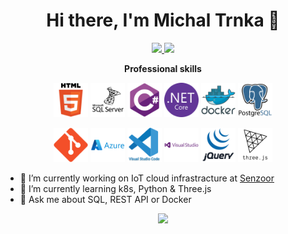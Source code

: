 <h1 align="center">Hi there, I'm Michal Trnka 👋</h1>

<p align="center">
 <a href="https://www.linkedin.com/in/michaltrnka/" target="_blank">
  <img src="https://img.icons8.com/fluent/48/000000/linkedin.png" />
 </a>
  
 <a href="https://twitter.com/michalltrnka" target="_blank">
  <img src="https://img.icons8.com/fluent/48/000000/twitter.png" />
 </a>
</p>

<p align="center"> 
 <strong>
  Professional skills
  </strong>
</p>

<p align="center"> 
  <img src="https://raw.githubusercontent.com/devicons/devicon/master/icons/html5/html5-original-wordmark.svg" alt="html" width="55" height="55" />
  <img src="https://raw.githubusercontent.com/devicons/devicon/master/icons/microsoftsqlserver/microsoftsqlserver-plain-wordmark.svg" alt="sql" width="55" height="55" />
  <img src="https://raw.githubusercontent.com/devicons/devicon/master/icons/csharp/csharp-original.svg" alt="csharp" width="55" height="55" />
  <img src="https://raw.githubusercontent.com/devicons/devicon/master/icons/dotnetcore/dotnetcore-original.svg" alt="dotnet" width="55" height="55" />
  <img src="https://raw.githubusercontent.com/devicons/devicon/master/icons/docker/docker-original-wordmark.svg" alt="docker" width="55" height="55" />
  <img src="https://raw.githubusercontent.com/devicons/devicon/master/icons/postgresql/postgresql-original-wordmark.svg" alt="postgresql" width="55" height="55" />
</p>
<p align="center"> 
  <img src="https://raw.githubusercontent.com/devicons/devicon/master/icons/git/git-original.svg" alt="html" width="55" height="55" />
  <img src="https://raw.githubusercontent.com/devicons/devicon/master/icons/azure/azure-original-wordmark.svg" alt="sql" width="55" height="55" />
  <img src="https://raw.githubusercontent.com/devicons/devicon/master/icons/vscode/vscode-original-wordmark.svg" alt="csharp" width="55" height="55" />
  <img src="https://raw.githubusercontent.com/devicons/devicon/master/icons/visualstudio/visualstudio-plain-wordmark.svg" alt="dotnet" width="55" height="55" />
  <img src="https://raw.githubusercontent.com/devicons/devicon/master/icons/jquery/jquery-original-wordmark.svg" alt="docker" width="55" height="55" />
  <img src="https://raw.githubusercontent.com/devicons/devicon/master/icons/threejs/threejs-original-wordmark.svg" alt="postgresql" width="55" height="55" />
</p>

- 🔭 I’m currently working on IoT cloud infrastracture at [Senzoor](https://www.senzoor.com)
- 🌱 I’m currently learning k8s, Python & Three.js
- 💬 Ask me about SQL, REST API or Docker

<p align="center">
 <a href="#" alt="Michal Trnkas's github stats">
  <img src="https://github-readme-stats.vercel.app/api?username=miXtr&theme=default&show_icons=true" />
 </a>
</p>
